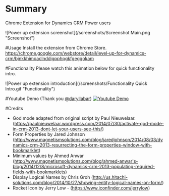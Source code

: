 # Summary
Chrome Extension for Dynamics CRM Power users

![Power up extension screenshot](/screenshots/Screenshot Main.png "Screenshot")

#Usage
Install the extension from Chrome Store. https://chrome.google.com/webstore/detail/level-up-for-dynamics-crm/bjnkkhimoaclnddigpphpgkfgeggokam

#Functionality
Please watch this animation below for quick functionality intro.

![Power up extension introduction](/screenshots/Functionality Quick Intro.gif "Functionality")

#Youtube Demo (Thank you [@daryllabar](https://github.com/daryllabar))
[![Youtube Demo](https://img.youtube.com/vi/zqPGeOH1OF4/0.jpg)](https://youtu.be/zqPGeOH1OF4)

#Credits
* God mode adapted from original script by Paul Nieuwelaar. (https://paulnieuwelaar.wordpress.com/2014/07/30/activate-god-mode-in-crm-2013-dont-let-your-users-see-this/)
* Form Properties by Jared Johnson (http://www.magnetismsolutions.com/blog/jaredjohnson/2014/08/03/dynamics-crm-2013-resurrecting-the-form-properties-window-with-bookmarklet)
* Minimum values by Ahmed Anwar (http://www.magnetismsolutions.com/blog/ahmed-anwar's-blog/2014/12/8/microsoft-dynamics-crm-2013-populating-required-fields-with-bookmarklets)
* Display Logical Names by Chris Groh (http://us.hitachi-solutions.com/blog/2014/10/27/showing-entity-logical-names-on-form/)
* Rocket Icon by Jerry Low - (https://www.iconfinder.com/jerrylow)
